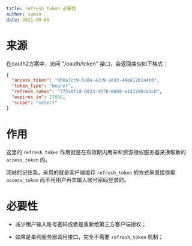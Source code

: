 ```yaml
title: refresh_token 必要性
author: samin
date: 2021-09-09 
```

# 来源

在oauth2方案中，访问 "/oauth/token" 接口，会返回类似如下格式：

```json
{
  "access_token": "950a7cc9-5a8a-42c9-a693-40e817b1a4b0",
  "token_type": "bearer",
  "refresh_token": "773a0fcd-6023-45f8-8848-e141296cb3cb",
  "expires_in": 27036,
  "scope": "select"
}
```

# 作用

这里的 `refresh_token` 作用就是在有效期内用来和资源授权服务器来换取新的 `access_token` 的。

网站的记住我，采用的就是客户端缓存 `refresh_token` 的方式来直接换取 `access_token` 而不用用户再次输入账号密码登录的。

# 必要性

- 减少用户输入账号密码或者是重新给第三方客户端授权；

- 如果是单纯服务器调用接口，完全不需要 `refresh_token` 机制；